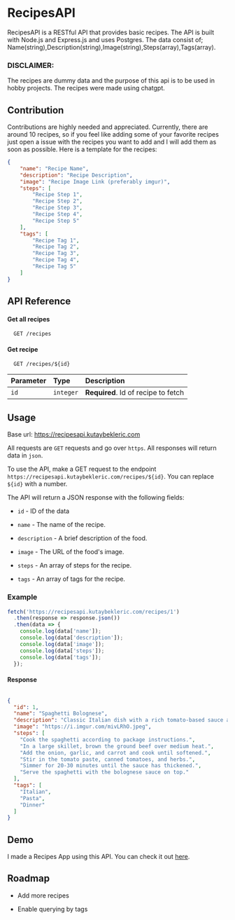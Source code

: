 
# RecipesAPI

RecipesAPI is a RESTful API that provides basic recipes. The API is built with Node.js and Express.js and uses Postgres. The data consist of; Name(string),Description(string),Image(string),Steps(array),Tags(array).
### DISCLAIMER:
The recipes are dummy data and the purpose of this api is to be used in hobby projects. The recipes were made using chatgpt.
## Contribution
Contributions are highly needed and appreciated. Currently, there are around 10 recipes, so if you feel like adding some of your favorite recipes just open a issue with the recipes you want to add and I will add them as soon as possible. Here is a template for the recipes:

```json
{
    "name": "Recipe Name",
    "description": "Recipe Description",
    "image": "Recipe Image Link (preferably imgur)",
    "steps": [
        "Recipe Step 1",
        "Recipe Step 2",
        "Recipe Step 3",
        "Recipe Step 4",
        "Recipe Step 5"
    ],
    "tags": [
        "Recipe Tag 1",
        "Recipe Tag 2",
        "Recipe Tag 3",
        "Recipe Tag 4",
        "Recipe Tag 5"
    ]
}
```
## API Reference

#### Get all recipes

```http
  GET /recipes
```

#### Get recipe

```http
  GET /recipes/${id}
```

| Parameter | Type     | Description                         |
| :-------- | :------- |:------------------------------------|
| `id`      | `integer` | **Required**. Id of recipe to fetch |




## Usage

Base url: https://recipesapi.kutaybekleric.com

All requests are `GET` requests and go over `https`. All responses will return data in `json`.

To use the API, make a GET request to the endpoint `https://recipesapi.kutaybekleric.com/recipes/${id}`. You can replace `${id}` with a number.

The API will return a JSON response with the following fields:

- `id` - ID of the data

- `name` - The name of the recipe.

- `description` - A brief description of the food.

- `image` - The URL of the food's image.

- `steps` - An array of steps for the recipe.

- `tags` - An array of tags for the recipe.


### Example

```js
fetch('https://recipesapi.kutaybekleric.com/recipes/1')
  .then(response => response.json())
  .then(data => {
    console.log(data['name']);
    console.log(data['description']);
    console.log(data['image']);
    console.log(data['steps']);
    console.log(data['tags']);
  });
```

#### Response

```json

{
  "id": 1,
  "name": "Spaghetti Bolognese",
  "description": "Classic Italian dish with a rich tomato-based sauce and ground beef",
  "image": "https://i.imgur.com/mivLRhO.jpeg",
  "steps": [
    "Cook the spaghetti according to package instructions.",
    "In a large skillet, brown the ground beef over medium heat.",
    "Add the onion, garlic, and carrot and cook until softened.",
    "Stir in the tomato paste, canned tomatoes, and herbs.",
    "Simmer for 20-30 minutes until the sauce has thickened.",
    "Serve the spaghetti with the bolognese sauce on top."
  ],
  "tags": [
    "Italian",
    "Pasta",
    "Dinner"
  ]
}
```
## Demo

I made a Recipes App using this API. You can check it out [here](https://github.com/kutaui/recipe-app).


## Roadmap

- Add more recipes

- Enable querying by tags

